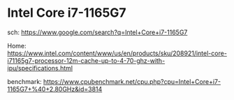 # Intel Core i7-1165G7
sch: https://www.google.com/search?q=Intel+Core+i7-1165G7

Home: https://www.intel.com/content/www/us/en/products/sku/208921/intel-core-i71165g7-processor-12m-cache-up-to-4-70-ghz-with-ipu/specifications.html

benchmark: https://www.cpubenchmark.net/cpu.php?cpu=Intel+Core+i7-1165G7+%40+2.80GHz&id=3814
